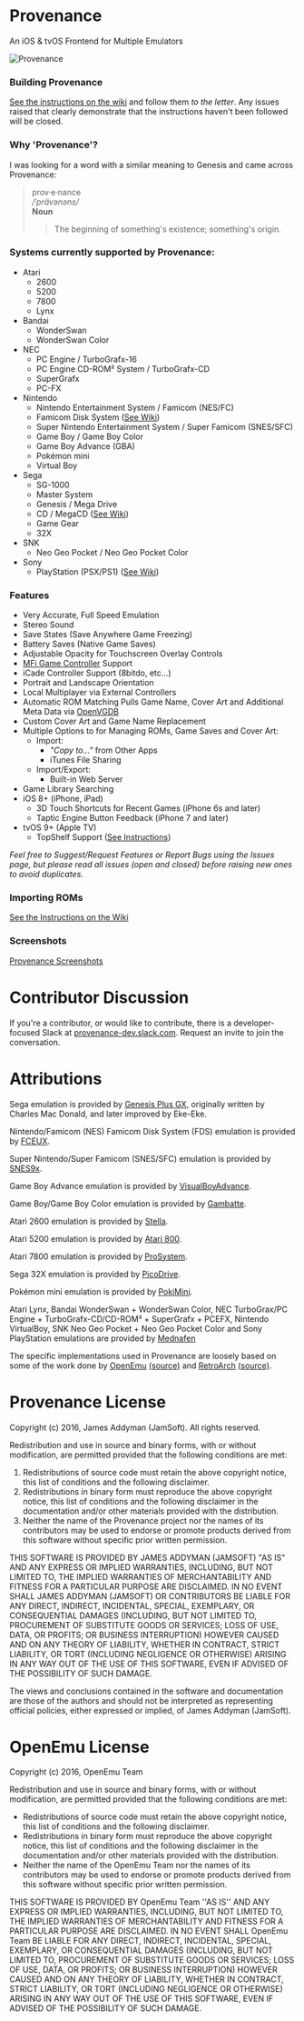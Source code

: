 # Provenance
An iOS & tvOS Frontend for Multiple Emulators

![Provenance](https://static1.squarespace.com/static/584075871b631b9469f02885/t/58571894725e25a3d82cd6a9/1482102948632/?format=2500w)


### Building Provenance
[See the instructions on the wiki](https://github.com/jasarien/Provenance/wiki/Building-Provenance) and follow them _to the letter_. Any issues raised that clearly demonstrate that the instructions haven't been followed will be closed.


### Why 'Provenance'?

I was looking for a word with a similar meaning to Genesis and came across Provenance:

> prov·e·nance  
> */ˈprävənəns/*  
> **Noun**  
> > The beginning of something's existence; something's origin.


### Systems currently supported by Provenance:

- Atari
  - 2600
  - 5200
  - 7800
  - Lynx
- Bandai
  - WonderSwan
  - WonderSwan Color
- NEC
  - PC Engine / TurboGrafx-16
  - PC Engine CD-ROM² System / TurboGrafx-CD
  - SuperGrafx
  - PC-FX
- Nintendo 
  - Nintendo Entertainment System / Famicom (NES/FC)
  - Famicom Disk System ([See Wiki](https://github.com/jasarien/Provenance/wiki/Famicom-Disk-System-Instructions))
  - Super Nintendo Entertainment System / Super Famicom (SNES/SFC)
  - Game Boy / Game Boy Color 
  - Game Boy Advance (GBA)
  - Pokémon mini
  - Virtual Boy
- Sega
  - SG-1000
  - Master System
  - Genesis / Mega Drive
  - CD / MegaCD ([See Wiki](https://github.com/jasarien/Provenance/wiki/Sega-MegaCD-Instructions))
  - Game Gear
  - 32X
- SNK
  - Neo Geo Pocket / Neo Geo Pocket Color
- Sony
  - PlayStation (PSX/PS1) ([See Wiki](https://github.com/jasarien/Provenance/wiki/Playstation-Instructions))


### Features

- Very Accurate, Full Speed Emulation
- Stereo Sound
- Save States (Save Anywhere Game Freezing)
- Battery Saves (Native Game Saves)
- Adjustable Opacity for Touchscreen Overlay Controls
- [MFi Game Controller](https://mficontrollers.afterpad.com/) Support
- iCade Controller Support (8bitdo, etc…)
- Portrait and Landscape Orientation
- Local Multiplayer via External Controllers
- Automatic ROM Matching Pulls Game Name, Cover Art and Additional Meta Data via [OpenVGDB](https://github.com/OpenVGDB/OpenVGDB)
- Custom Cover Art and Game Name Replacement
- Multiple Options to for Managing ROMs, Game Saves and Cover Art:
  - Import:
    - _"Copy to…"_ from Other Apps
    - iTunes File Sharing
  - Import/Export:
    - Built-in Web Server
- Game Library Searching
- iOS 8+ (iPhone, iPad)
  - 3D Touch Shortcuts for Recent Games (iPhone 6s and later)
  - Taptic Engine Button Feedback (iPhone 7 and later)
- tvOS 9+ (Apple TV)
    - TopShelf Support ([See Instructions](https://github.com/jasarien/Provenance/pull/242))

_Feel free to Suggest/Request Features or Report Bugs using the Issues page, but please read all issues (open *and* closed) before raising new ones to avoid duplicates._


### Importing ROMs
[See the Instructions on the Wiki](https://github.com/jasarien/Provenance/wiki/Importing-ROMs)


### Screenshots
[Provenance Screenshots](http://jamesaddyman.com/provenance/screenshots)


# Contributor Discussion
If you're a contributor, or would like to contribute, there is a developer-focused Slack at [provenance-dev.slack.com](http://provenance-dev.slack.com). Request an invite to join the conversation.


# Attributions

Sega emulation is provided by [Genesis Plus GX](https://bitbucket.org/eke/genesis-plus-gx/), originally written by Charles Mac Donald, and later improved by Eke-Eke.

Nintendo/Famicom (NES) Famicom Disk System (FDS) emulation is provided by [FCEUX](http://www.fceux.com/web/home.html).

Super Nintendo/Super Famicom (SNES/SFC) emulation is provided by [SNES9x](http://www.snes9x.com).

Game Boy Advance emulation is provided by [VisualBoyAdvance](http://sourceforge.net/projects/vba/).

Game Boy/Game Boy Color emulation is provided by [Gambatte](http://gambatte.sourceforge.net/).

Atari 2600 emulation is provided by [Stella](http://stella.sourceforge.net/).

Atari 5200 emulation is provided by [Atari 800](http://atari800.sourceforge.net).

Atari 7800 emulation is provided by [ProSystem](http://gstanton.github.io/ProSystem1_3/).

Sega 32X emulation is provided by [PicoDrive](https://github.com/notaz/picodrive).

Pokémon mini emulation is provided by [PokiMini](https://sourceforge.net/projects/pokemini/).

Atari Lynx, Bandai WonderSwan + WonderSwan Color, NEC TurboGrax/PC Engine + TurboGrafx-CD/CD-ROM² + SuperGrafx + PCEFX, Nintendo VirtualBoy, SNK Neo Geo Pocket + Neo Geo Pocket Color and Sony PlayStation emulations are provided by [Mednafen](https://mednafen.github.io)

The specific implementations used in Provenance are loosely based on some of the work done by [OpenEmu](http://openemu.org) [(source)](http://github.com/OpenEmu) and [RetroArch](http://www.libretro.com) [(source)](https://github.com/libretro/RetroArch).


# Provenance License

Copyright (c) 2016, James Addyman (JamSoft). All rights reserved.

Redistribution and use in source and binary forms, with or without modification, are
permitted provided that the following conditions are met:

1. Redistributions of source code must retain the above copyright notice, this list of conditions and the following disclaimer.
2. Redistributions in binary form must reproduce the above copyright notice, this list of conditions and the following disclaimer in the documentation and/or other materials provided with the distribution.
3. Neither the name of the Provenance project nor the names of its contributors may be used to endorse or promote products derived from this software without specific prior written permission.

THIS SOFTWARE IS PROVIDED BY JAMES ADDYMAN (JAMSOFT) "AS IS" AND ANY EXPRESS OR IMPLIED
WARRANTIES, INCLUDING, BUT NOT LIMITED TO, THE IMPLIED WARRANTIES OF MERCHANTABILITY AND
FITNESS FOR A PARTICULAR PURPOSE ARE DISCLAIMED. IN NO EVENT SHALL JAMES ADDYMAN (JAMSOFT) OR
CONTRIBUTORS BE LIABLE FOR ANY DIRECT, INDIRECT, INCIDENTAL, SPECIAL, EXEMPLARY, OR
CONSEQUENTIAL DAMAGES (INCLUDING, BUT NOT LIMITED TO, PROCUREMENT OF SUBSTITUTE GOODS OR
SERVICES; LOSS OF USE, DATA, OR PROFITS; OR BUSINESS INTERRUPTION) HOWEVER CAUSED AND ON
ANY THEORY OF LIABILITY, WHETHER IN CONTRACT, STRICT LIABILITY, OR TORT (INCLUDING
NEGLIGENCE OR OTHERWISE) ARISING IN ANY WAY OUT OF THE USE OF THIS SOFTWARE, EVEN IF
ADVISED OF THE POSSIBILITY OF SUCH DAMAGE.

The views and conclusions contained in the software and documentation are those of the
authors and should not be interpreted as representing official policies, either expressed
or implied, of James Addyman (JamSoft).


# OpenEmu License

Copyright (c) 2016, OpenEmu Team

Redistribution and use in source and binary forms, with or without
modification, are permitted provided that the following conditions are met:

- Redistributions of source code must retain the above copyright notice, this list of conditions and the following disclaimer.
- Redistributions in binary form must reproduce the above copyright notice, this list of conditions and the following disclaimer in the documentation and/or other materials provided with the distribution.
- Neither the name of the OpenEmu Team nor the names of its contributors may be used to endorse or promote products derived from this software without specific prior written permission.

THIS SOFTWARE IS PROVIDED BY OpenEmu Team ''AS IS'' AND ANY
EXPRESS OR IMPLIED WARRANTIES, INCLUDING, BUT NOT LIMITED TO, THE IMPLIED
WARRANTIES OF MERCHANTABILITY AND FITNESS FOR A PARTICULAR PURPOSE ARE
DISCLAIMED. IN NO EVENT SHALL OpenEmu Team BE LIABLE FOR ANY
DIRECT, INDIRECT, INCIDENTAL, SPECIAL, EXEMPLARY, OR CONSEQUENTIAL DAMAGES
(INCLUDING, BUT NOT LIMITED TO, PROCUREMENT OF SUBSTITUTE GOODS OR SERVICES;
LOSS OF USE, DATA, OR PROFITS; OR BUSINESS INTERRUPTION) HOWEVER CAUSED AND
ON ANY THEORY OF LIABILITY, WHETHER IN CONTRACT, STRICT LIABILITY, OR TORT
(INCLUDING NEGLIGENCE OR OTHERWISE) ARISING IN ANY WAY OUT OF THE USE OF THIS
SOFTWARE, EVEN IF ADVISED OF THE POSSIBILITY OF SUCH DAMAGE.
